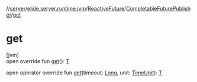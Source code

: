 //[server](../../../../index.md)/[elide.server.runtime.jvm](../../index.md)/[ReactiveFuture](../index.md)/[CompletableFuturePublisher](index.md)/[get](get.md)

# get

[jvm]\
open override fun [get](get.md)(): [T](index.md)

open operator override fun [get](get.md)(timeout: [Long](https://kotlinlang.org/api/latest/jvm/stdlib/kotlin/-long/index.html), unit: [TimeUnit](https://docs.oracle.com/javase/8/docs/api/java/util/concurrent/TimeUnit.html)): [T](index.md)
